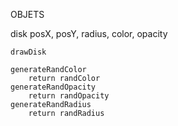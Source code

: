 OBJETS

disk
	posX, posY, radius, color, opacity 

	drawDisk

	generateRandColor
		return randColor
	generateRandOpacity
		return randOpacity
	generateRandRadius
		return randRadius
	
